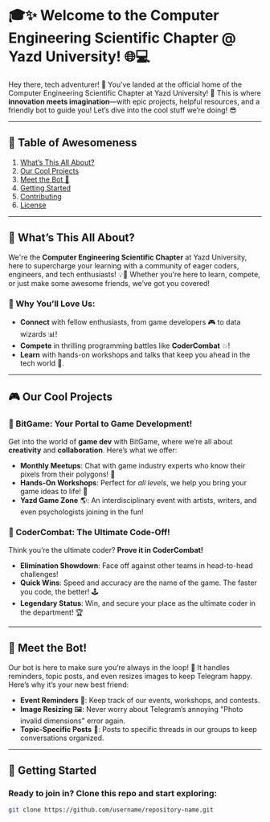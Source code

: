 # 🎓✨ Welcome to the Computer Engineering Scientific Chapter @ Yazd University! 🌐💻

Hey there, tech adventurer! 👋 You’ve landed at the official home of the Computer Engineering Scientific Chapter at Yazd University! 🚀 This is where **innovation meets imagination**—with epic projects, helpful resources, and a friendly bot to guide you! Let’s dive into the cool stuff we’re doing! 😎

---

## 📜 Table of Awesomeness
1. [What’s This All About?](#whats-this-all-about)
2. [Our Cool Projects](#our-cool-projects)
3. [Meet the Bot 🤖](#meet-the-bot)
4. [Getting Started](#getting-started)
5. [Contributing](#contributing)
6. [License](#license)

---

## 🧭 What’s This All About?

We're the **Computer Engineering Scientific Chapter** at Yazd University, here to supercharge your learning with a community of eager coders, engineers, and tech enthusiasts! 💡💼 Whether you're here to learn, compete, or just make some awesome friends, we’ve got you covered!

### 🚀 Why You’ll Love Us:
- **Connect** with fellow enthusiasts, from game developers 🎮 to data wizards 📊!
- **Compete** in thrilling programming battles like **CoderCombat** 💥!
- **Learn** with hands-on workshops and talks that keep you ahead in the tech world 🧠.

---

## 🎮 Our Cool Projects

### 🎲 BitGame: Your Portal to Game Development!
Get into the world of **game dev** with BitGame, where we’re all about **creativity** and **collaboration**. Here’s what we offer:
- **Monthly Meetups**: Chat with game industry experts who know their pixels from their polygons! 🎨
- **Hands-On Workshops**: Perfect for *all levels*, we help you bring your game ideas to life! 🔧
- **Yazd Game Zone** 🌎: An interdisciplinary event with artists, writers, and even psychologists joining in the fun!

### 🥊 CoderCombat: The Ultimate Code-Off!
Think you’re the ultimate coder? **Prove it in CoderCombat!**
- **Elimination Showdown**: Face off against other teams in head-to-head challenges!
- **Quick Wins**: Speed and accuracy are the name of the game. The faster you code, the better! 🕹️
- **Legendary Status**: Win, and secure your place as the ultimate coder in the department! 🏆

---

## 🤖 Meet the Bot!

Our bot is here to make sure you’re always in the loop! 📲 It handles reminders, topic posts, and even resizes images to keep Telegram happy. Here’s why it’s your new best friend:

- **Event Reminders** 📅: Keep track of our events, workshops, and contests.
- **Image Resizing** 🖼️: Never worry about Telegram’s annoying "Photo invalid dimensions" error again.
- **Topic-Specific Posts** 💬: Posts to specific threads in our groups to keep conversations organized.

---

## 🚀 Getting Started

### Ready to join in? Clone this repo and start exploring:

```bash
git clone https://github.com/username/repository-name.git
